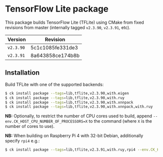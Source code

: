 # TensorFlow Lite package

This package builds TensorFlow Lite (TFLite) using CMake from fixed revisions from master (internally tagged `v2.3.90`, `v2.3.91`, etc).

| Version | Revision |
|-|-|
| `v2.3.90` | 5c1c1085fe331de3 |
| `v2.3.91` | 8a643858ce174b8b |


## Installation

Build TFLite with one of the supported backends:

```bash
$ ck install package --tags=lib,tflite,v2.3.90,with.eigen
$ ck install package --tags=lib,tflite,v2.3.90,with.ruy
$ ck install package --tags=lib,tflite,v2.3.90,with.xnnpack
$ ck install package --tags=lib,tflite,v2.3.90,with.xnnpack,with.ruy
```

**NB:** Optionally, to restrict the number of CPU cores used to build, append
`--env.CK_HOST_CPU_NUMBER_OF_PROCESSORS=X` to the command (where `X` is the
number of cores to use).

**NB:** When building on Raspberry Pi 4 with 32-bit Debian, additionally specify `rpi4` e.g.:

```bash
$ ck install package --tags=lib,tflite,v2.3.91,with.ruy,rpi4 --env.CK_HOST_CPU_NUMBER_OF_PROCESSORS=3
```
